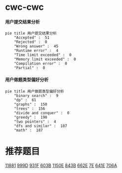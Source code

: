 # cwc-cwc

<!-- tabs:start -->



#### **用户提交结果分析**

```mermaid
pie title 用户提交结果分析
    "Accepted" :  51
    "Rejected" :  0
    "Wrong answer" :  45
    "Runtime error" :  4
    "Time limit exceeded" :  0
    "Memory limit exceeded" :  0
    "Compilation error" :  0
    "Partial" :  0
```

#### **用户做题类型偏好分析**

```mermaid
pie title 用户做题类型偏好分析
    "binary search" :  9
    "dp" :  61
    "graphs" :  150
    "trees" :  156
    "divide and conquer" :  0
    "greedy" :  190
    "two pointers" :  4
    "dfs and similar" :  187
    "math" :  187
```



<!-- tabs:end -->
# 推荐题目
[11881](https://codeforces.com/contest/1188/problem/1)
[999D](https://codeforces.com/contest/999/problem/D)
[931F](https://codeforces.com/contest/931/problem/F)
[603B](https://codeforces.com/contest/603/problem/B)
[1150E](https://codeforces.com/contest/1150/problem/E)
[843B](https://codeforces.com/contest/843/problem/B)
[662E](https://codeforces.com/contest/662/problem/E)
[7E](https://codeforces.com/contest/7/problem/E)
[641E](https://codeforces.com/contest/641/problem/E)
[706A](https://codeforces.com/contest/706/problem/A)
